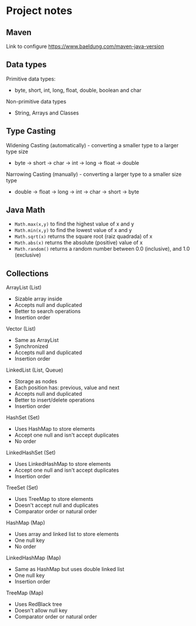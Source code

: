 # Project notes

## Maven

Link to configure https://www.baeldung.com/maven-java-version

## Data types

Primitive data types:
- byte, short, int, long, float, double, boolean and char

Non-primitive data types 
  - String, Arrays and Classes

## Type Casting

Widening Casting (automatically) - converting a smaller type to a larger type size
- byte -> short -> char -> int -> long -> float -> double

Narrowing Casting (manually) - converting a larger type to a smaller size type
- double -> float -> long -> int -> char -> short -> byte

## Java Math

- `Math.max(x,y)` to find the highest value of x and y
- `Math.min(x,y)` to find the lowest value of x and y
- `Math.sqrt(x)` returns the square root (raiz quadrada) of x
- `Math.abs(x)` returns the absolute (positive) value of x
- `Math.random()` returns a random number between 0.0 (inclusive), and 1.0 (exclusive)

## Collections

ArrayList (List)
- Sizable array inside
- Accepts null and duplicated
- Better to search operations
- Insertion order

Vector (List)
- Same as ArrayList
- Synchronized
- Accepts null and duplicated
- Insertion order

LinkedList (List, Queue)
- Storage as nodes
- Each position has: previous, value and next
- Accepts null and duplicated
- Better to insert/delete operations
- Insertion order

HashSet (Set)
- Uses HashMap to store elements
- Accept one null and isn't accept duplicates
- No order

LinkedHashSet (Set)
- Uses LinkedHashMap to store elements
- Accept one null and isn't accept duplicates
- Insertion order

TreeSet (Set)
- Uses TreeMap to store elements
- Doesn't accept null and duplicates
- Comparator order or natural order

HashMap (Map)
- Uses array and linked list to store elements
- One null key
- No order

LinkedHashMap (Map)
- Same as HashMap but uses double linked list
- One null key
- Insertion order

TreeMap (Map)
- Uses RedBlack tree
- Doesn't allow null key
- Comparator order or natural order
